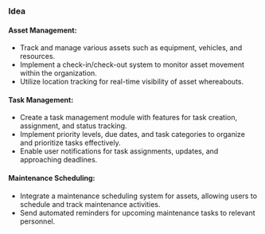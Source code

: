 ### Idea

#### Asset Management:
- Track and manage various assets such as equipment, vehicles, and resources.
- Implement a check-in/check-out system to monitor asset movement within the organization.
- Utilize location tracking for real-time visibility of asset whereabouts.

#### Task Management:

- Create a task management module with features for task creation, assignment, and status tracking.
- Implement priority levels, due dates, and task categories to organize and prioritize tasks effectively.
- Enable user notifications for task assignments, updates, and approaching deadlines.

#### Maintenance Scheduling:

- Integrate a maintenance scheduling system for assets, allowing users to schedule and track maintenance activities.
- Send automated reminders for upcoming maintenance tasks to relevant personnel.
